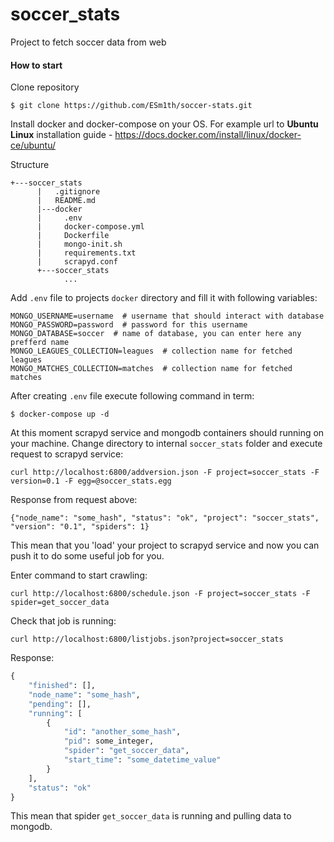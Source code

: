 # soccer_stats
Project to fetch soccer data from web

#### How to start
Clone repository
```
$ git clone https://github.com/ESm1th/soccer-stats.git
```

Install docker and docker-compose on your OS. For example url to **Ubuntu Linux** installation guide - https://docs.docker.com/install/linux/docker-ce/ubuntu/

Structure
```
+---soccer_stats
      |   .gitignore
      |   README.md
      |---docker
      |     .env
      |     docker-compose.yml
      |     Dockerfile
      |     mongo-init.sh
      |     requirements.txt
      |     scrapyd.conf
      +---soccer_stats
            ...
```

Add `.env` file to projects `docker` directory and fill it with following variables:
```
MONGO_USERNAME=username  # username that should interact with database
MONGO_PASSWORD=password  # password for this username
MONGO_DATABASE=soccer  # name of database, you can enter here any prefferd name
MONGO_LEAGUES_COLLECTION=leagues  # collection name for fetched leagues
MONGO_MATCHES_COLLECTION=matches  # collection name for fetched matches
```

After creating `.env` file execute following command in term:
```
$ docker-compose up -d
```

At this moment scrapyd service and mongodb containers should running on your machine.
Change directory to internal `soccer_stats` folder and execute request to scrapyd service:
```
curl http://localhost:6800/addversion.json -F project=soccer_stats -F version=0.1 -F egg=@soccer_stats.egg
```
Response from request above:
```
{"node_name": "some_hash", "status": "ok", "project": "soccer_stats", "version": "0.1", "spiders": 1}
```
This mean that you 'load' your project to scrapyd service and now you can push it to do some useful job for you.

Enter command to start crawling:
```
curl http://localhost:6800/schedule.json -F project=soccer_stats -F spider=get_soccer_data
```

Check that job is running:
```
curl http://localhost:6800/listjobs.json?project=soccer_stats
```

Response:
```python
{
    "finished": [],
    "node_name": "some_hash",
    "pending": [],
    "running": [
        {
            "id": "another_some_hash",
            "pid": some_integer,
            "spider": "get_soccer_data",
            "start_time": "some_datetime_value"
        }
    ],
    "status": "ok"
}
```

This mean that spider `get_soccer_data` is running and pulling data to mongodb.

